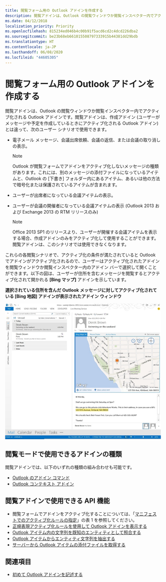 ```yaml
---
title: 閲覧フォーム用の Outlook アドインを作成する
description: 閲覧アドインは、Outlook の閲覧ウィンドウか閲覧インスペクター内でアクティブ化される Outlook アドインです。
ms.date: 04/12/2018
localization_priority: Priority
ms.openlocfilehash: 815234ed046b4c00b91f5acd6cd2c4dcd226dba2
ms.sourcegitcommit: be23b68eb661015508797333915b44381dd29bdb
ms.translationtype: HT
ms.contentlocale: ja-JP
ms.lasthandoff: 06/08/2020
ms.locfileid: "44605305"
---
```

# <a name="create-outlook-add-ins-for-read-forms"></a>閲覧フォーム用の Outlook アドインを作成する

閲覧アドインは、Outlook の閲覧ウィンドウか閲覧インスペクター内でアクティブ化される Outlook アドインです。閲覧アドインは、作成アドイン (ユーザーがメッセージや予定を作成しているときにアクティブ化される Outlook アドイン) とは違って、次のユーザー シナリオで使用できます。 

- 電子メール メッセージ、会議出席依頼、会議の返信、または会議の取り消しの表示。

   > [!NOTE]
   > Outlook が閲覧フォームでアドインをアクティブ化しないメッセージの種類があります。これには、別のメッセージの添付ファイルになっているアイテムと、Outlook の [下書き] フォルダー内にあるアイテム、あるいは他の方法で暗号化または保護されているアイテムが含まれます。
    
- ユーザーが出席者になっている会議アイテムの表示。
    
- ユーザーが会議の開催者になっている会議アイテムの表示 (Outlook 2013 および Exchange 2013 の RTM リリースのみ)
    
   > [!NOTE]
   > Office 2013 SP1 のリリースより、ユーザーが開催する会議アイテムを表示する場合、作成アドインのみをアクティブ化して使用することができます。閲覧アドインは、このシナリオでは使用できなくなります。


これらの各閲覧シナリオで、アクティブ化の条件が満たされていると Outlook でアドインがアクティブ化されるので、ユーザーはアクティブ化されたアドインを閲覧ウィンドウか閲覧インスペクター内のアドイン バーで選択して開くことができます。以下の図は、ユーザーが住所を含むメッセージを閲覧するとアクティブ化されて開かれる **[Bing マップ]** アドインを示しています。


**選択されている住所を含んだ Outlook メッセージに対してアクティブ化されている [Bing 地図] アドインが表示されたアドイン ウィンドウ**

![Outlook の Bing Maps メール アプリ](../images/bing-maps-add-in.jpg)


## <a name="types-of-add-ins-available-in-read-mode"></a>閲覧モードで使用できるアドインの種類

閲覧アドインでは、以下のいずれの種類の組み合わせも可能です。

- [Outlook のアドイン コマンド](add-in-commands-for-outlook.md)   
- [Outlook コンテキスト アドイン](contextual-outlook-add-ins.md)
    

## <a name="api-features-available-to-read-add-ins"></a>閲覧アドインで使用できる API 機能

- 閲覧フォームでアドインをアクティブ化することについては、「[マニフェストでのアクティブ化ルールの指定](activation-rules.md#specify-activation-rules-in-a-manifest)」の表 1 を参照してください。    
- [正規表現アクティブ化ルールを使用して Outlook アドインを表示する](use-regular-expressions-to-show-an-outlook-add-in.md)    
- [Outlook アイテム内の文字列を既知のエンティティとして照合する](match-strings-in-an-item-as-well-known-entities.md)    
- [Outlook アイテムからエンティティ文字列を抽出する](extract-entity-strings-from-an-item.md)   
- [サーバーから Outlook アイテムの添付ファイルを取得する](get-attachments-of-an-outlook-item.md)
    

## <a name="see-also"></a>関連項目

- [初めて Outlook アドインを記述する](../quickstarts/outlook-quickstart.md)
